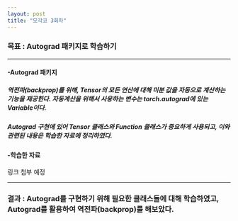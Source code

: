 ```yaml
---
layout: post
title: "모각코 3회차"
---
```

### 목표 : Autograd 패키지로 학습하기

- - -
#### -Autograd 패키지
#####  역전파(backprop)를 위해, Tensor의 모든 연산에 대해 미분 값을 자동으로 계산하는 기능을 제공한다. 자동계산을 위해서 사용하는 변수는 torch.autograd에 있는 Variable이다.

##### Autograd 구현에 있어 Tensor 클래스와 Function 클래스가 중요하게 사용되고, 이와 관련된 내용은 학습한 자료에 정리하였다.

#### -학습한 자료
링크 첨부 예정
- - -

### 결과 : Autograd를 구현하기 위해 필요한 클래스들에 대해 학습하였고, Autograd를 활용하여 역전파(backprop)를 해보았다.